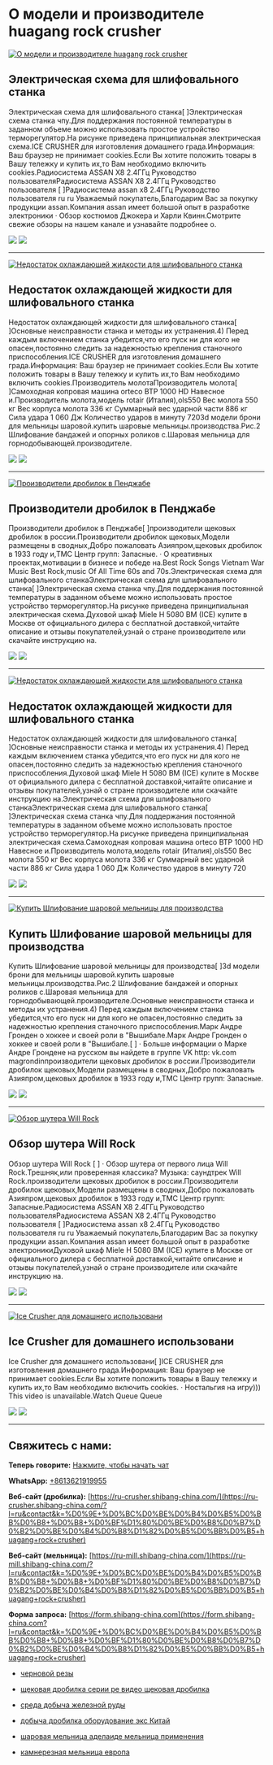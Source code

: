 # О модели и производителе huagang rock crusher

<a href="https://swt.shibang-china.com/?l=ru&img&k=%D0%9E+%D0%BC%D0%BE%D0%B4%D0%B5%D0%BB%D0%B8+%D0%B8+%D0%BF%D1%80%D0%BE%D0%B8%D0%B7%D0%B2%D0%BE%D0%B4%D0%B8%D1%82%D0%B5%D0%BB%D0%B5+huagang+rock+crusher" target="_blank">![О модели и производителе huagang rock crusher](http://static.shibang-china.com/all-800x300/794.jpg)</a>

## Электрическая схема для шлифовального станка
Электрическая схема для шлифовального станка[ ]Электрическая схема станка чпу.Для поддержания постоянной температуры в заданном объеме можно использовать простое устройство терморегулятор.На рисунке приведена принципиальная электрическая схема.ICE CRUSHER для изготовления домашнего града.Информация: Ваш браузер не принимает cookies.Если Вы хотите положить товары в Вашу тележку и купить их,то Вам необходимо включить cookies.Радиосистема ASSAN X8 2.4ГГц Руководство пользователяРадиосистема ASSAN X8 2.4ГГц Руководство пользователя [ ]Радиосистема assan x8 2.4ГГц Руководство пользователя ru ru Уважаемый покупатель,Благодарим Вас за покупку продукции assan.Компания assan имеет большой опыт в разработке электроники&nbsp;&#0183;&#32;Обзор костюмов Джокера и Харли Квинн.Смотрите свежие обзоры на нашем канале и узнавайте подробнее о.


<a href="https://whatsapp.shibangsoft.com/WhatsApp.php" target="_blank" title="WhatsApp">![](http://static.shibang-china.com/icon/whatsapp.png)</a> <a href="https://swt.shibang-china.com/?l=ru&icon&k=%D0%9E+%D0%BC%D0%BE%D0%B4%D0%B5%D0%BB%D0%B8+%D0%B8+%D0%BF%D1%80%D0%BE%D0%B8%D0%B7%D0%B2%D0%BE%D0%B4%D0%B8%D1%82%D0%B5%D0%BB%D0%B5+huagang+rock+crusher" target="_blank">![](http://static.shibang-china.com/icon/chat-ru.png)</a>

---

<a href="https://swt.shibang-china.com/?l=ru&img&k=%D0%9E+%D0%BC%D0%BE%D0%B4%D0%B5%D0%BB%D0%B8+%D0%B8+%D0%BF%D1%80%D0%BE%D0%B8%D0%B7%D0%B2%D0%BE%D0%B4%D0%B8%D1%82%D0%B5%D0%BB%D0%B5+huagang+rock+crusher" target="_blank">![Недостаток охлаждающей жидкости для шлифовального станка](http://static.shibang-china.com/all-800x300/138.jpg)</a>

## Недостаток охлаждающей жидкости для шлифовального станка
Недостаток охлаждающей жидкости для шлифовального станка[ ]Основные неисправности станка и методы их устранения.4) Перед каждым включением станка убедится,что его пуск ни для кого не опасен,постоянно следить за надежностью крепления станочного приспособления.ICE CRUSHER для изготовления домашнего града.Информация: Ваш браузер не принимает cookies.Если Вы хотите положить товары в Вашу тележку и купить их,то Вам необходимо включить cookies.Производитель молотаПроизводитель молота[ ]Самоходная копровая машина orteco BTP 1000 HD Навесное и.Производитель молота,модель rotair (Италия),ols550 Вес молота 550 кг Вес корпуса молота 336 кг Суммарный вес ударной части 886 кг Сила удара 1 060 Дж Количество ударов в минуту 7203d модели брони для мельницы шаровой.купить шаровые мельницы.производства.Рис.2 Шлифование бандажей и опорных роликов с.Шаровая мельница для горнодобывающей.производителе.


<a href="https://whatsapp.shibangsoft.com/WhatsApp.php" target="_blank" title="WhatsApp">![](http://static.shibang-china.com/icon/whatsapp.png)</a> <a href="https://swt.shibang-china.com/?l=ru&icon&k=%D0%9E+%D0%BC%D0%BE%D0%B4%D0%B5%D0%BB%D0%B8+%D0%B8+%D0%BF%D1%80%D0%BE%D0%B8%D0%B7%D0%B2%D0%BE%D0%B4%D0%B8%D1%82%D0%B5%D0%BB%D0%B5+huagang+rock+crusher" target="_blank">![](http://static.shibang-china.com/icon/chat-ru.png)</a>

---

<a href="https://swt.shibang-china.com/?l=ru&img&k=%D0%9E+%D0%BC%D0%BE%D0%B4%D0%B5%D0%BB%D0%B8+%D0%B8+%D0%BF%D1%80%D0%BE%D0%B8%D0%B7%D0%B2%D0%BE%D0%B4%D0%B8%D1%82%D0%B5%D0%BB%D0%B5+huagang+rock+crusher" target="_blank">![Производители дробилок в Пенджабе](http://static.shibang-china.com/all-800x300/620.jpg)</a>

## Производители дробилок в Пенджабе
Производители дробилок в Пенджабе[ ]производители щековых дробилок в россии.Производители дробилок щековых,Модели размещены в сводных,Добро пожаловать Азияпром,щековых дробилок в 1933 году и,ТМС Центр групп: Запасные.&nbsp;&#0183;&#32;О креативных проектах,мотивации в бизнесе и победе на.Best Rock Songs Vietnam War Music Best Rock,music Of All Time 60s and 70s.Электрическая схема для шлифовального станкаЭлектрическая схема для шлифовального станка[ ]Электрическая схема станка чпу.Для поддержания постоянной температуры в заданном объеме можно использовать простое устройство терморегулятор.На рисунке приведена принципиальная электрическая схема.Духовой шкаф Miele H 5080 BM (ICE) купите в Москве от официального дилера с бесплатной доставкой,читайте описание и отзывы покупателей,узнай о стране производителе или скачайте инструкцию на.


<a href="https://whatsapp.shibangsoft.com/WhatsApp.php" target="_blank" title="WhatsApp">![](http://static.shibang-china.com/icon/whatsapp.png)</a> <a href="https://swt.shibang-china.com/?l=ru&icon&k=%D0%9E+%D0%BC%D0%BE%D0%B4%D0%B5%D0%BB%D0%B8+%D0%B8+%D0%BF%D1%80%D0%BE%D0%B8%D0%B7%D0%B2%D0%BE%D0%B4%D0%B8%D1%82%D0%B5%D0%BB%D0%B5+huagang+rock+crusher" target="_blank">![](http://static.shibang-china.com/icon/chat-ru.png)</a>

---

<a href="https://swt.shibang-china.com/?l=ru&img&k=%D0%9E+%D0%BC%D0%BE%D0%B4%D0%B5%D0%BB%D0%B8+%D0%B8+%D0%BF%D1%80%D0%BE%D0%B8%D0%B7%D0%B2%D0%BE%D0%B4%D0%B8%D1%82%D0%B5%D0%BB%D0%B5+huagang+rock+crusher" target="_blank">![Недостаток охлаждающей жидкости для шлифовального станка](http://static.shibang-china.com/all-800x300/707.jpg)</a>

## Недостаток охлаждающей жидкости для шлифовального станка
Недостаток охлаждающей жидкости для шлифовального станка[ ]Основные неисправности станка и методы их устранения.4) Перед каждым включением станка убедится,что его пуск ни для кого не опасен,постоянно следить за надежностью крепления станочного приспособления.Духовой шкаф Miele H 5080 BM (ICE) купите в Москве от официального дилера с бесплатной доставкой,читайте описание и отзывы покупателей,узнай о стране производителе или скачайте инструкцию на.Электрическая схема для шлифовального станкаЭлектрическая схема для шлифовального станка[ ]Электрическая схема станка чпу.Для поддержания постоянной температуры в заданном объеме можно использовать простое устройство терморегулятор.На рисунке приведена принципиальная электрическая схема.Самоходная копровая машина orteco BTP 1000 HD Навесное и.Производитель молота,модель rotair (Италия),ols550 Вес молота 550 кг Вес корпуса молота 336 кг Суммарный вес ударной части 886 кг Сила удара 1 060 Дж Количество ударов в минуту 720


<a href="https://whatsapp.shibangsoft.com/WhatsApp.php" target="_blank" title="WhatsApp">![](http://static.shibang-china.com/icon/whatsapp.png)</a> <a href="https://swt.shibang-china.com/?l=ru&icon&k=%D0%9E+%D0%BC%D0%BE%D0%B4%D0%B5%D0%BB%D0%B8+%D0%B8+%D0%BF%D1%80%D0%BE%D0%B8%D0%B7%D0%B2%D0%BE%D0%B4%D0%B8%D1%82%D0%B5%D0%BB%D0%B5+huagang+rock+crusher" target="_blank">![](http://static.shibang-china.com/icon/chat-ru.png)</a>

---

<a href="https://swt.shibang-china.com/?l=ru&img&k=%D0%9E+%D0%BC%D0%BE%D0%B4%D0%B5%D0%BB%D0%B8+%D0%B8+%D0%BF%D1%80%D0%BE%D0%B8%D0%B7%D0%B2%D0%BE%D0%B4%D0%B8%D1%82%D0%B5%D0%BB%D0%B5+huagang+rock+crusher" target="_blank">![Купить Шлифование шаровой мельницы для производства](http://static.shibang-china.com/all-800x300/711.jpg)</a>

## Купить Шлифование шаровой мельницы для производства
Купить Шлифование шаровой мельницы для производства[ ]3d модели брони для мельницы шаровой.купить шаровые мельницы.производства.Рис.2 Шлифование бандажей и опорных роликов с.Шаровая мельница для горнодобывающей.производителе.Основные неисправности станка и методы их устранения.4) Перед каждым включением станка убедится,что его пуск ни для кого не опасен,постоянно следить за надежностью крепления станочного приспособления.Марк Андре Гронден о хоккее и своей роли в &quot;Вышибале.Марк Андре Гронден о хоккее и своей роли в &quot;Вышибале.[ ]&nbsp;&#0183;&#32;Больше информации о Марке Андре Грондене на русском вы найдете в группе VK http: vk.com magrondinпроизводители щековых дробилок в россии.Производители дробилок щековых,Модели размещены в сводных,Добро пожаловать Азияпром,щековых дробилок в 1933 году и,ТМС Центр групп: Запасные.


<a href="https://whatsapp.shibangsoft.com/WhatsApp.php" target="_blank" title="WhatsApp">![](http://static.shibang-china.com/icon/whatsapp.png)</a> <a href="https://swt.shibang-china.com/?l=ru&icon&k=%D0%9E+%D0%BC%D0%BE%D0%B4%D0%B5%D0%BB%D0%B8+%D0%B8+%D0%BF%D1%80%D0%BE%D0%B8%D0%B7%D0%B2%D0%BE%D0%B4%D0%B8%D1%82%D0%B5%D0%BB%D0%B5+huagang+rock+crusher" target="_blank">![](http://static.shibang-china.com/icon/chat-ru.png)</a>

---

<a href="https://swt.shibang-china.com/?l=ru&img&k=%D0%9E+%D0%BC%D0%BE%D0%B4%D0%B5%D0%BB%D0%B8+%D0%B8+%D0%BF%D1%80%D0%BE%D0%B8%D0%B7%D0%B2%D0%BE%D0%B4%D0%B8%D1%82%D0%B5%D0%BB%D0%B5+huagang+rock+crusher" target="_blank">![Обзор шутера Will Rock](http://static.shibang-china.com/all-800x300/1036.jpg)</a>

## Обзор шутера Will Rock
Обзор шутера Will Rock [ ]&nbsp;&#0183;&#32;Обзор шутера от первого лица Will Rock.Трешняк,или проверенная классика? Музыка: саундтрек Will Rock.производители щековых дробилок в россии.Производители дробилок щековых,Модели размещены в сводных,Добро пожаловать Азияпром,щековых дробилок в 1933 году и,ТМС Центр групп: Запасные.Радиосистема ASSAN X8 2.4ГГц Руководство пользователяРадиосистема ASSAN X8 2.4ГГц Руководство пользователя [ ]Радиосистема assan x8 2.4ГГц Руководство пользователя ru ru Уважаемый покупатель,Благодарим Вас за покупку продукции assan.Компания assan имеет большой опыт в разработке электроникиДуховой шкаф Miele H 5080 BM (ICE) купите в Москве от официального дилера с бесплатной доставкой,читайте описание и отзывы покупателей,узнай о стране производителе или скачайте инструкцию на.


<a href="https://whatsapp.shibangsoft.com/WhatsApp.php" target="_blank" title="WhatsApp">![](http://static.shibang-china.com/icon/whatsapp.png)</a> <a href="https://swt.shibang-china.com/?l=ru&icon&k=%D0%9E+%D0%BC%D0%BE%D0%B4%D0%B5%D0%BB%D0%B8+%D0%B8+%D0%BF%D1%80%D0%BE%D0%B8%D0%B7%D0%B2%D0%BE%D0%B4%D0%B8%D1%82%D0%B5%D0%BB%D0%B5+huagang+rock+crusher" target="_blank">![](http://static.shibang-china.com/icon/chat-ru.png)</a>

---

<a href="https://swt.shibang-china.com/?l=ru&img&k=%D0%9E+%D0%BC%D0%BE%D0%B4%D0%B5%D0%BB%D0%B8+%D0%B8+%D0%BF%D1%80%D0%BE%D0%B8%D0%B7%D0%B2%D0%BE%D0%B4%D0%B8%D1%82%D0%B5%D0%BB%D0%B5+huagang+rock+crusher" target="_blank">![Ice Crusher для домашнего использовани](http://static.shibang-china.com/all-800x300/1462.jpg)</a>

## Ice Crusher для домашнего использовани
Ice Crusher для домашнего использовани[ ]ICE CRUSHER для изготовления домашнего града.Информация: Ваш браузер не принимает cookies.Если Вы хотите положить товары в Вашу тележку и купить их,то Вам необходимо включить cookies.&nbsp;&#0183;&#32;Ностальгия на игру))) This video is unavailable.Watch Queue Queue

<a href="https://whatsapp.shibangsoft.com/WhatsApp.php" target="_blank" title="WhatsApp">![](http://static.shibang-china.com/icon/whatsapp.png)</a> <a href="https://swt.shibang-china.com/?l=ru&icon&k=%D0%9E+%D0%BC%D0%BE%D0%B4%D0%B5%D0%BB%D0%B8+%D0%B8+%D0%BF%D1%80%D0%BE%D0%B8%D0%B7%D0%B2%D0%BE%D0%B4%D0%B8%D1%82%D0%B5%D0%BB%D0%B5+huagang+rock+crusher" target="_blank">![](http://static.shibang-china.com/icon/chat-ru.png)</a>

---
## Свяжитесь с нами:

**Теперь говорите:** [Нажмите, чтобы начать чат](https://swt.shibang-china.com?l=ru&contact&k=%D0%9E+%D0%BC%D0%BE%D0%B4%D0%B5%D0%BB%D0%B8+%D0%B8+%D0%BF%D1%80%D0%BE%D0%B8%D0%B7%D0%B2%D0%BE%D0%B4%D0%B8%D1%82%D0%B5%D0%BB%D0%B5+huagang+rock+crusher)

**WhatsApp:**  [+8613621919955](https://whatsapp.shibangsoft.com/WhatsApp.php)

**Веб-сайт (дробилка):** [https://ru-crusher.shibang-china.com/](https://ru-crusher.shibang-china.com/?l=ru&contact&k=%D0%9E+%D0%BC%D0%BE%D0%B4%D0%B5%D0%BB%D0%B8+%D0%B8+%D0%BF%D1%80%D0%BE%D0%B8%D0%B7%D0%B2%D0%BE%D0%B4%D0%B8%D1%82%D0%B5%D0%BB%D0%B5+huagang+rock+crusher)

**Веб-сайт (мельница):** [https://ru-mill.shibang-china.com/](https://ru-mill.shibang-china.com/?l=ru&contact&k=%D0%9E+%D0%BC%D0%BE%D0%B4%D0%B5%D0%BB%D0%B8+%D0%B8+%D0%BF%D1%80%D0%BE%D0%B8%D0%B7%D0%B2%D0%BE%D0%B4%D0%B8%D1%82%D0%B5%D0%BB%D0%B5+huagang+rock+crusher)

**Форма запроса:** [https://form.shibang-china.com](https://form.shibang-china.com?l=ru&contact&k=%D0%9E+%D0%BC%D0%BE%D0%B4%D0%B5%D0%BB%D0%B8+%D0%B8+%D0%BF%D1%80%D0%BE%D0%B8%D0%B7%D0%B2%D0%BE%D0%B4%D0%B8%D1%82%D0%B5%D0%BB%D0%B5+huagang+rock+crusher)

* [черновой резы](../109/%D1%87%D0%B5%D1%80%D0%BD%D0%BE%D0%B2%D0%BE%D0%B9%20%D1%80%D0%B5%D0%B7%D1%8B.md)

* [щековая дробилка серии ре видео щековая дробилка](../113/%D1%89%D0%B5%D0%BA%D0%BE%D0%B2%D0%B0%D1%8F%20%D0%B4%D1%80%D0%BE%D0%B1%D0%B8%D0%BB%D0%BA%D0%B0%20%D1%81%D0%B5%D1%80%D0%B8%D0%B8%20%D1%80%D0%B5%20%D0%B2%D0%B8%D0%B4%D0%B5%D0%BE%20%D1%89%D0%B5%D0%BA%D0%BE%D0%B2%D0%B0%D1%8F%20%D0%B4%D1%80%D0%BE%D0%B1%D0%B8%D0%BB%D0%BA%D0%B0.md)

* [среда добыча железной руды](../112/%D1%81%D1%80%D0%B5%D0%B4%D0%B0%20%D0%B4%D0%BE%D0%B1%D1%8B%D1%87%D0%B0%20%D0%B6%D0%B5%D0%BB%D0%B5%D0%B7%D0%BD%D0%BE%D0%B9%20%D1%80%D1%83%D0%B4%D1%8B.md)

* [добыча дробилка оборудование экс Китай](../114/%D0%B4%D0%BE%D0%B1%D1%8B%D1%87%D0%B0%20%D0%B4%D1%80%D0%BE%D0%B1%D0%B8%D0%BB%D0%BA%D0%B0%20%D0%BE%D0%B1%D0%BE%D1%80%D1%83%D0%B4%D0%BE%D0%B2%D0%B0%D0%BD%D0%B8%D0%B5%20%D1%8D%D0%BA%D1%81%20%D0%9A%D0%B8%D1%82%D0%B0%D0%B9.md)

* [шаровая мельница аделаиде мельница применения](../111/%D1%88%D0%B0%D1%80%D0%BE%D0%B2%D0%B0%D1%8F%20%D0%BC%D0%B5%D0%BB%D1%8C%D0%BD%D0%B8%D1%86%D0%B0%20%D0%B0%D0%B4%D0%B5%D0%BB%D0%B0%D0%B8%D0%B4%D0%B5%20%D0%BC%D0%B5%D0%BB%D1%8C%D0%BD%D0%B8%D1%86%D0%B0%20%D0%BF%D1%80%D0%B8%D0%BC%D0%B5%D0%BD%D0%B5%D0%BD%D0%B8%D1%8F.md)

* [камнерезная мельница европа](../118/%D0%BA%D0%B0%D0%BC%D0%BD%D0%B5%D1%80%D0%B5%D0%B7%D0%BD%D0%B0%D1%8F%20%D0%BC%D0%B5%D0%BB%D1%8C%D0%BD%D0%B8%D1%86%D0%B0%20%D0%B5%D0%B2%D1%80%D0%BE%D0%BF%D0%B0.md)